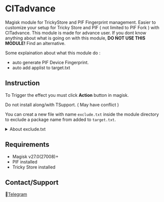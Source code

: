# CITadvance
Magisk module for TrickyStore and PIF Fingerprint management. Easier to customize your setup for Tricky Store and PIF ( not limited to PIF Fork ) with CITadvance. This module is made for advance user. If you dont know anything about what is going on with this module, **DO NOT USE THIS MODULE!** Find an alternative.

Some explaination about what this module do :
- auto generate PIF Device Fingerprint.
- auto add applist to target.txt

## Instruction
To Trigger the effect you must click **Action** button in magisk.

Do not install along/with TSupport. ( May have conflict )

You can creat a new file with name `exclude.txt` inside the module directory to exclude a package name from added to `target.txt`.
<details>
<summary>About exclude.txt</summary>

When you add the package name inside `exclude.txt`, that package name will not add to `target.txt`. If you add the package name with "!" at the end of the package name, that package name will added to `target.txt` but without "!". For more information about this "!" function read [Tricky Store repository description](https://github.com/5ec1cff/TrickyStore).
</details>

## Requirements

- Magisk v27.0(27008)+
- PIF installed
- Tricky Store installed

## Contact/Support
💬[Telegram](https://t.me/citraintegritytrick)
